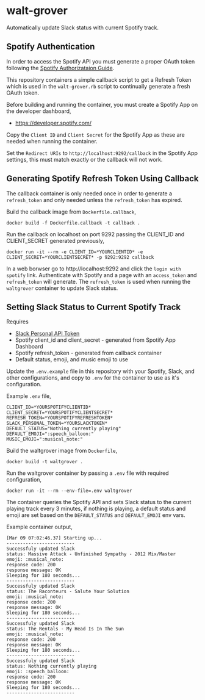 # walt-grover
Automatically update Slack status with current Spotify track.

## Spotify Authentication

In order to access the Spotify API you must generate a proper OAuth token following the [Spotify Authorizataion Guide](https://developer.spotify.com/documentation/general/guides/authorization-guide/).

This repository containers a simple callback script to get a Refresh Token which is used in the `walt-grover.rb` script to continually generate a fresh OAuth token.

Before building and running the container, you must create a Spotify App on the developer dashboard,

- https://developer.spotify.com/

Copy the `Client ID` and `Client Secret` for the Spotify App as these are needed when running the container.

Set the `Redirect URIs` to `http://localhost:9292/callback` in the Spotify App settings, this must match exactly or the callback will not work.

## Generating Spotify Refresh Token Using Callback

The callback container is only needed once in order to generate a `refresh_token` and only needed unless the `refresh_token` has expired.

Build the callback image from `Dockerfile.callback`,

```
docker build -f Dockerfile.callback -t callback .
```

Run the callback on localhost on port 9292 passing the CLIENT_ID and CLIENT_SECRET generated previously,

```
docker run -it --rm -e CLIENT_ID=*YOURCLIENTID* -e CLIENT_SECRET=*YOURCLIENTSECRET* -p 9292:9292 callback
```

In a web borwser go to http://localhost:9292 and click the `login with spotify` link. Authenticate with Spotify and a page with an `access_token` and `refresh_token` will generate. The `refresh_token` is used when running the `waltgrover` container to update Slack status.

## Setting Slack Status to Current Spotify Track

Requires
- [Slack Personal API Token](https://api.slack.com/tokens)
- Spotify client_id and client_secret - generated from Spotify App Dashboard
- Spotify refresh_token - generated from callback container
- Default status, emoji, and music emoji to use

Update the `.env.example` file in this repository with your Spotify, Slack, and other configurations, and copy to `.env` for the container to use as it's configuration.

Example `.env` file,

```
CLIENT_ID=*YOURSPOTIFYCLIENTID*
CLIENT_SECRET=*YOURSPOTIFYCLIENTSECRET*
REFRESH_TOKEN=*YOURSPOTIFYREFRESHTOKEN*
SLACK_PERSONAL_TOKEN=*YOURSLACKTOKEN*
DEFAULT_STATUS="Nothing currently playing"
DEFAULT_EMOJI=":speech_balloon:"
MUSIC_EMOJI=":musical_note:"
```

Build the waltgrover image from `Dockerfile`,

```
docker build -t waltgrover .
```

Run the waltgrover container by passing a `.env` file with required configuration,

```
docker run -it --rm --env-file=.env waltgrover
```

The container queries the Spotify API and sets Slack status to the current playing track every 3 minutes, if nothing is playing, a default status and emoji are set based on the `DEFAULT_STATUS` and `DEFAULT_EMOJI` env vars.

Example container output,

```
[Mar 09 07:02:46.37] Starting up...
-------------------------
Successfuly updated Slack
status: Massive Attack - Unfinished Sympathy - 2012 Mix/Master
emoji: :musical_note:
response code: 200
response message: OK
Sleeping for 180 seconds...
-------------------------
Successfuly updated Slack
status: The Raconteurs - Salute Your Solution
emoji: :musical_note:
response code: 200
response message: OK
Sleeping for 180 seconds...
-------------------------
Successfuly updated Slack
status: The Rentals - My Head Is In The Sun
emoji: :musical_note:
response code: 200
response message: OK
Sleeping for 180 seconds...
-------------------------
Successfuly updated Slack
status: Nothing currently playing
emoji: :speech_balloon:
response code: 200
response message: OK
Sleeping for 180 seconds...
-------------------------
```
